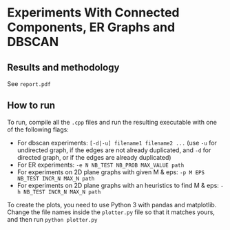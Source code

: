# Experiments With Connected Components, ER Graphs and DBSCAN

## Results and methodology

See `report.pdf`

## How to run

To run, compile all the `.cpp` files and run the resulting executable with one of the following flags:

- For dbscan experiments: `[-d|-u] filename1 filename2 ...` (use `-u` for undirected graph, if the edges are not already duplicated, and `-d` for directed graph, or if the edges are already duplicated)
- For ER experiments: `-e N NB_TEST NB_PROB MAX_VALUE path`
- For experiments on 2D plane graphs with given M & eps: `-p M EPS NB_TEST INCR_N MAX_N path`
- For experiments on 2D plane graphs with an heuristics to find M & eps: `-h NB_TEST INCR_N MAX_N path`

To create the plots, you need to use Python 3 with pandas and matplotlib. Change the file names inside the `plotter.py` file so that it matches yours, and then run `python plotter.py`
